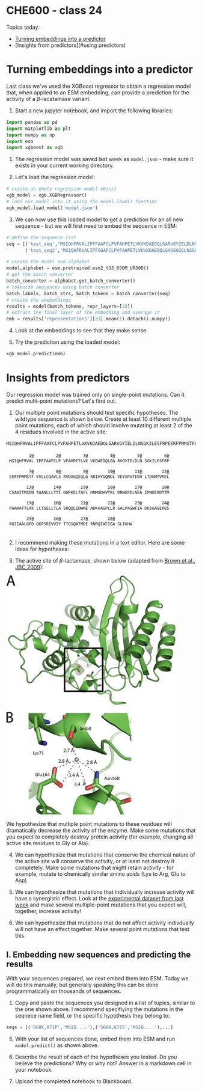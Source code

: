 # CHE600 - class 24

Topics today:

* [Turning embeddings into a predictor](#turning-embeddings-into-a-predictor)
* [Insights from predictors](#using predictors)

# Turning embeddings into a predictor

Last class we've used the XGBoost regressor to obtain a regression model that, when applied to an ESM embedding, can provide a prediction for the activity of a $\beta$-lacatamase variant.

1. Start a new jupyter notebook, and import the following libraries:

```python
import pandas as pd
import matplotlib as plt
import numpy as np
import esm
import xgboost as xgb
```

1. The regression model was saved last week as ```model.json``` - make sure it exists in your current working directory.

2. Let's load the regression model:

```python
# create an empty regression model object
xgb_model = xgb.XGBRegressor()
# load our model into it using the model.load() function
xgb_model.load_model('model.json')
```

3. We can now use this loaded model to get a prediction for an all new sequence - but we will first need to embed the sequence in ESM:

```python
# define the sequence list
seq = [('test_seq','MSIQHFRVALIPFFAAFCLPVFAHPETLVKVKDAEDQLGARVGYIELDLNSGKILESFRPEERFPMMSTFKVLLCGAVLSRVDAGQEQLGRRIHYSQNDLVEYSPVTEKHLTDGMTVRELCSAAITMSDNTAANLLLTTIGGPKELTAFLHNMGDHVTRLDRWEPELNEAIPNDERDTTMPAAMATTLRKLLTGELLTLASRQQLIDWMEADKVAGPLLRSALPAGWFIADKSGAGERGSRGIIAALGPDGKPSRIVVIYTTGSQATMDERNRQIAEIGASLIKHW'),
       ('test_seq2','MSIQHFRVALIPFGGAFCLPVFAHPETLVKVKDAEDQLGAGGGGGLNSGKILESFRPEERFPMMSTFKVLLCGAVLSRVDAGQEQLGRRIHYSQNDLVEYSPVTEKHLTDGMTVRELCSAAITMSDNTAANLLLTTIGGPKELTAFLHNMGDHVTRLDRWEPELNEAIPNDERDTTMPAAMATTLRKLLTGELLTLASRQQLIDWMEADKVAGPLLRSALPAGWFIADKSGAGERGSRGIIAALGPDGKPSRIVVIYTTGSQATMDERNRQIAEIGASLIKHW')]
```
```python
# create the model and alphabet
model,alphabet = esm.pretrained.esm2_t33_650M_UR50D()
# get the batch converter
batch_converter = alphabet.get_batch_converter()
# tokenize sequences using batch converter
batch_labels, batch_strs, batch_tokens = batch_converter(seq)
# create the emebeddings
results = model(batch_tokens, repr_layers=[33])
# extract the final layer of the embedding and average it
emb = results['representations'][33].mean(1).detach().numpy()
```

4. Look at the embeddings to see that they make sense

5. Try the prediction using the loaded model:

```python
xgb_model.predict(emb)
```


# Insights from predictors

Our regression model was trained only on single-point mutations. Can it predict multi-point mutations? Let's find out.

1. Our multiple point mutations should test specific hypotheses. The wildtype sequence is shown below. Create at least 10 different multiple point mutations, each of which should involve mutating at least 2 of the 4 residues involved in the active site:

```
MSIQHFRVALIPFFAAFCLPVFAHPETLVKVKDAEDQLGARVGYIELDLNSGKILESFRPEERFPMMSTFKVLLCGAVLSRVDAGQEQLGRRIHYSQNDLVEYSPVTEKHLTDGMTVRELCSAAITMSDNTAANLLLTTIGGPKELTAFLHNMGDHVTRLDRWEPELNEAIPNDERDTTMPAAMATTLRKLLTGELLTLASRQQLIDWMEADKVAGPLLRSALPAGWFIADKSGAGERGSRGIIAALGPDGKPSRIVVIYTTGSQATMDERNRQIAEIGASLIKHW
```

<img src="./images/sequence.png" width=450>

2. I recommend making these mutations in a text editor. Here are some ideas for hypotheses:

3. The active site of $\beta$-lactamase, shown below (adapted from [Brown et al., JBC 2009](https://pmc.ncbi.nlm.nih.gov/articles/PMC2785212/)):

<img src="./images/active_site.jpg" width=450>

We hypothesize that multiple point mutations to these residues will dramatically decrease the activity of the enzyme. Make some mutations that you expect to completely destroy protein activity (for example, changing all active site residues to Gly or Ala).

4. We can hypothesize that mutations that conserve the chemical nature of the active site will conserve the activity, or at least not destroy it completely. Make some mutations that might retain activity - for example, mutate to chemically similar amino acids (Lys to Arg, Glu to Asp)

5. We can hypothesize that mutations that individually increase activity will have a synergistic effect. Look at the [experimental dataset from last week](../Class_23/files/dms.csv) and make several multiple-point mutations that you expect will, together, increase activity! 

6. We can hypothesize that mutations that do not affect activity indivdually will not have an effect together. Make several point mutations that test this.

## I. Embedding new sequences and predicting the results


With your sequences prepared, we next embed them into ESM. Today we will do this manually, but generally speaking this can be done programmatically on thousands of sequences.

1. Copy and paste the sequences you designed in a list of tuples, similar to the one shown above. I recommend specifiying the mutations in the seqnece name field, or the specific hypothesis they belong to:

```python
seqs = [('S68K,K71P','MSIQ....'),('S68K,K71S','MSIQ....'),...]
```

5. With your list of sequences done, embed them into ESM and run ```model.predict()``` as shown above.

6. Describe the result of each of the hypotheses you tested. Do you believe the predictions? Why or why not? Answer in a markdown cell in your notebook.

7. Upload the completed notebook to Blackboard.

